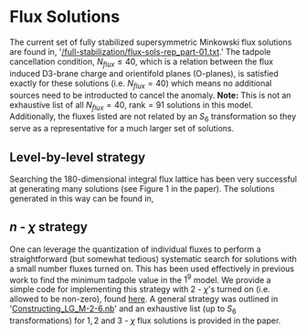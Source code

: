 # Flux Solutions
The current set of fully stabilized supersymmetric Minkowski flux solutions are found in, '[/full-stabilization/flux-sols-rep_part-01.txt](/full-stabilization/flux-sols-rep_part-01.txt).' The tadpole cancellation condition, $N_{flux}\leq 40$, which is a relation between the flux induced D$3$-brane charge and orientifold planes (O-planes), is satisfied exactly for these solutions (i.e. $N_{flux}=40$) which means no additional sources need to be introducted to cancel the anomaly. **Note:** This is not an exhaustive list of all $N_{flux}=40$, $\text{rank}=91$ solutions in this model. Additionally, the fluxes listed are not related by an $S_6$ transformation so they serve as a representative for a much larger set of solutions.

## Level-by-level strategy
Searching the 180-dimensional integral flux lattice has been very successful at generating many solutions (see Figure 1 in the paper). The solutions generated in this way can be found in, 

## $n$ - $\chi$ strategy
One can leverage the quantization of individual fluxes to perform a straightforward (but somewhat tedious) systematic search for solutions with a small number fluxes turned on. This has been used effectively in previous work to find the minimum tadpole value in the $1^9$ model. We provide a simple code for implementing this strategy with $2$ - $\chi$'s turned on (i.e. allowed to be non-zero), found [here](). A general strategy was outlined in '[Constructing_LG_M-2-6.nb](../model-construction/Constructing_LG_M-2-6.nb)' and an exhaustive list (up to $S_6$ transformations) for $1,2$ and $3$ - $\chi$ flux solutions is provided in the paper. 
